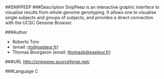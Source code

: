 ##SNIPPEEP
###Description
SnipPeep is an interactive graphic interface to visualise results from whole genome genotyping. It allows one to visualise single subjects and groups of subjects, and provides a direct connection with the UCSC Genome Browser.

###Author
* Roberto Toro
* (email: rto@pasteur.fr)
* Thomas Bourgeron (email: thomasb@pasteur.fr)

###URL
http://snippeep.sourceforge.net/

###Language
C


